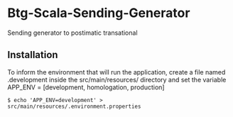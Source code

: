 # Btg-Scala-Sending-Generator

Sending generator to postimatic transational

## Installation

 To inform the environment that will run the application, create a file named .development inside the src/main/resources/ directory and set the variable APP_ENV = [development, homologation, production]

```
$ echo 'APP_ENV=development' > src/main/resources/.environment.properties
```

